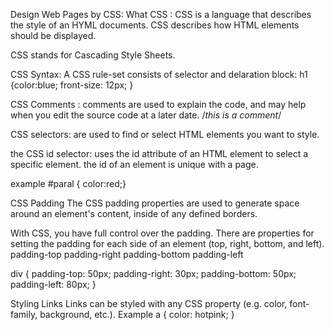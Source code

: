 Design Web Pages by CSS:
What CSS :
CSS is a language that describes the style of an HYML documents.
CSS describes how HTML elements should be displayed.

CSS stands for Cascading Style Sheets.

CSS Syntax:
A CSS rule-set consists of selector and delaration block:
h1 {color:blue;
front-size: 12px;
}

CSS Comments :
comments are used to explain the code, and may help when you edit the source code at a later date.
/*this is a comment*/

CSS selectors:
are used to find or select HTML elements you want to style.

the CSS id selector:
uses the id attribute of an HTML element to select a specific element.
the id of an element is unique with a page.

example #paral { color:red;}

CSS Padding
The CSS padding properties are used to generate space around an element's content, inside of any defined borders.

With CSS, you have full control over the padding. There are properties for setting the padding for each side of an element (top, right, bottom, and left).
padding-top
padding-right
padding-bottom
padding-left

div {
  padding-top: 50px;
  padding-right: 30px;
  padding-bottom: 50px;
  padding-left: 80px;
}


Styling Links
Links can be styled with any CSS property (e.g. color, font-family, background, etc.).
Example
a {
  color: hotpink;
}


